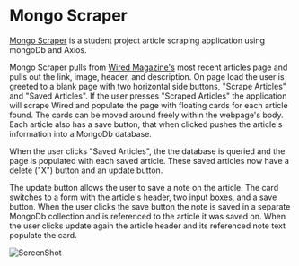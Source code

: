 # Mongo Scraper

[Mongo Scraper](https://mongoscrapersn.herokuapp.com/) is a student project article scraping application using mongoDb and Axios.

Mongo Scraper pulls from [Wired Magazine's](https://www.wired.com/) most recent articles page
and pulls out the link, image, header, and description. On page load the user is greeted to 
a blank page with two horizontal side buttons, "Scrape Articles" and "Saved Articles".
If the user presses "Scraped Articles" the application will scrape Wired and populate the page
with floating cards for each article found. The cards can be moved around freely within the webpage's
body. Each article also has a save button, that when clicked pushes the article's information into a 
MongoDb database.

When the user clicks "Saved Articles", the the database is queried and the page is populated with each
saved article. These saved articles now have a delete ("X") button and an update button.

The update button allows the user to save a note on the article. The card switches to a form with the article's
header, two input boxes, and a save button. When the user clicks the save button the note is saved in a separate MongoDb 
collection and is referenced to the article it was saved on. When the user clicks update again the article header
and its referenced note text populate the card.

![ScreenShot](https://user-images.githubusercontent.com/38054153/45454668-4ef25500-b6aa-11e8-8592-0f50f34fa1f8.png)
